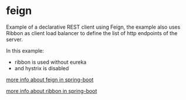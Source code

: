 # feign

Example of a declarative REST client using Feign, the example also uses Ribbon as client load balancer to define the list of http endpoints of the server. 

In this example:
- ribbon is used without eureka
- and hystrix is disabled

[more info about feign in spring-boot](http://projects.spring.io/spring-cloud/spring-cloud.html#spring-cloud-feign)

[more info about ribbon in spring-boot](http://projects.spring.io/spring-cloud/spring-cloud.html#spring-cloud-ribbon-without-eureka)



